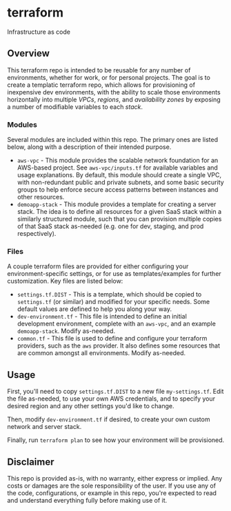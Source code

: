 # terraform
Infrastructure as code

## Overview
This terraform repo is intended to be reusable for any number of environments, whether for work, or for personal projects. The goal is to create a templatic terraform repo, which allows for provisioning of inexpensive dev environments, with the ability to scale those environments horizontally into multiple _VPCs_, _regions_, and _availability zones_ by exposing a number of modifiable variables to each _stack_.

### Modules
Several modules are included within this repo. The primary ones are listed below, along with a description of their intended purpose.

* `aws-vpc` - This module provides the scalable network foundation for an AWS-based project. See `aws-vpc/inputs.tf` for available variables and usage explanations. By default, this module should create a single VPC, with non-redundant public and private subnets, and some basic security groups to help enforce secure access patterns between instances and other resources.
* `demoapp-stack` - This module provides a template for creating a server stack. The idea is to define all resources for a given SaaS stack within a similarly structured module, such that you can provision multiple copies of that SaaS stack as-needed (e.g. one for dev, staging, and prod respectively).

### Files
A couple terraform files are provided for either configuring your environment-specific settings, or for use as templates/examples for further customization. Key files are listed below:

* `settings.tf.DIST` - This is a template, which should be copied to `settings.tf` (or similar) and modified for your specific needs. Some default values are defined to help you along your way.
* `dev-environment.tf` - This file is intended to define an initial development environment, complete with an `aws-vpc`, and an example `demoapp-stack`. Modify as-needed.
* `common.tf` - This file is used to define and configure your terraform providers, such as the `aws` provider. It also defines some resources that are common amongst all environments. Modify as-needed.

## Usage
First, you'll need to copy `settings.tf.DIST` to a new file `my-settings.tf`. Edit the file as-needed, to use your own AWS credentials, and to specify your desired region and any other settings you'd like to change.

Then, modify `dev-environment.tf` if desired, to create your own custom network and server stack.

Finally, run `terraform plan` to see how your environment will be provisioned.

## Disclaimer
This repo is provided as-is, with no warranty, either express or implied. Any costs or damages are the sole responsibility of the user. If you use any of the code, configurations, or example in this repo, you're expected to read and understand everything fully before making use of it.

